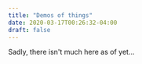 ```yaml
---
title: "Demos of things"
date: 2020-03-17T00:26:32-04:00
draft: false
---
```

Sadly, there isn't much here as of yet...
